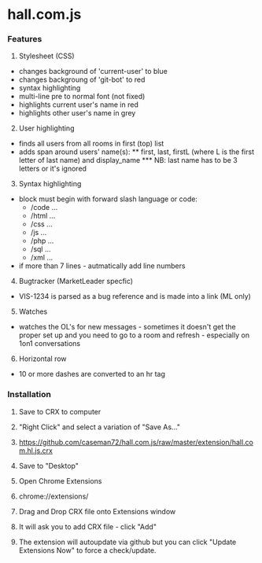 hall.com.js
===========

### Features

1. Stylesheet (CSS)
  * changes background of 'current-user' to blue
  * changes backgroung of 'git-bot' to red
  * syntax highlighting
  * multi-line pre to normal font (not fixed)
  * highlights current user's name in red
  * highlights other user's name in grey

2. User highlighting
  * finds all users from all rooms in first (top) list
  * adds span around users' name(s):
  ** first, last, firstL (where L is the first letter of last name) and display_name
  *** NB: last name has to be 3 letters or it's ignored

3. Syntax highlighting
  * block must begin with forward slash language or code:
    * /code ...
    * /html ...
    * /css  ...
    * /js   ...
    * /php  ...
    * /sql  ...
    * /xml  ...
  * if more than 7 lines - autmatically add line numbers

4. Bugtracker (MarketLeader specfic)
  * VIS-1234 is parsed as a bug reference and is made into a link (ML only)

5. Watches
  * watches the OL's for new messages - sometimes it doesn't get the proper set up and you need to go to a room and refresh - especially on 1on1 conversations

6. Horizontal row
  * 10 or more dashes are converted to an hr tag


### Installation

1. Save to CRX to computer
  1. "Right Click" and select a variation of "Save As..."
  2. https://github.com/caseman72/hall.com.js/raw/master/extension/hall.com.hl.js.crx
  3. Save to "Desktop"

2. Open Chrome Extensions
  1. chrome://extensions/

3. Drag and Drop CRX file onto Extensions window
  1. It will ask you to add CRX file - click "Add"

4. The extension will autoupdate via github but you can click "Update Extensions Now" to force a check/update.

